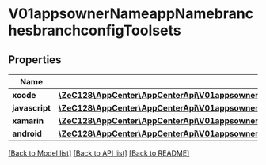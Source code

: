 # V01appsownerNameappNamebranchesbranchconfigToolsets

## Properties
Name | Type | Description | Notes
------------ | ------------- | ------------- | -------------
**xcode** | [**\ZeC128\AppCenter\AppCenterApi\V01appsownerNameappNamebranchesbranchconfigToolsetsXcode**](V01appsownerNameappNamebranchesbranchconfigToolsetsXcode.md) |  | [optional] 
**javascript** | [**\ZeC128\AppCenter\AppCenterApi\V01appsownerNameappNamebranchesbranchconfigToolsetsJavascript**](V01appsownerNameappNamebranchesbranchconfigToolsetsJavascript.md) |  | [optional] 
**xamarin** | [**\ZeC128\AppCenter\AppCenterApi\V01appsownerNameappNamebranchesbranchconfigToolsetsXamarin**](V01appsownerNameappNamebranchesbranchconfigToolsetsXamarin.md) |  | [optional] 
**android** | [**\ZeC128\AppCenter\AppCenterApi\V01appsownerNameappNamebranchesbranchconfigToolsetsAndroid**](V01appsownerNameappNamebranchesbranchconfigToolsetsAndroid.md) |  | [optional] 

[[Back to Model list]](../README.md#documentation-for-models) [[Back to API list]](../README.md#documentation-for-api-endpoints) [[Back to README]](../README.md)



